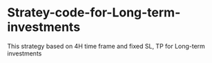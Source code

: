 # Stratey-code-for-Long-term-investments
This strategy based on 4H time frame and fixed SL, TP for Long-term investments
